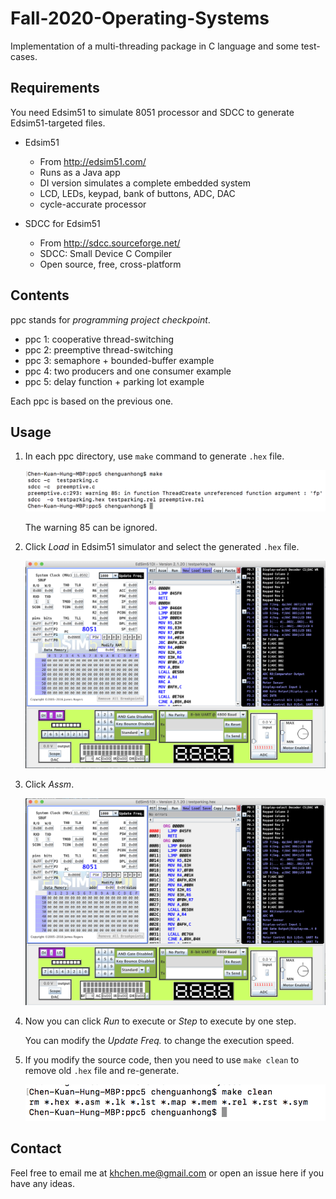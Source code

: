 # Fall-2020-Operating-Systems

Implementation of a multi-threading package in C language and some test-cases.

## Requirements

You need Edsim51 to simulate 8051 processor and SDCC to generate Edsim51-targeted files.

- Edsim51
    - From http://edsim51.com/
    - Runs as a Java app
    - DI version simulates a complete embedded system
    - LCD, LEDs, keypad, bank of buttons, ADC, DAC
    - cycle-accurate processor

- SDCC for Edsim51
    - From http://sdcc.sourceforge.net/
    - SDCC: Small Device C Compiler
    - Open source, free, cross-platform

## Contents

ppc stands for _programming project checkpoint_.

- ppc 1: cooperative thread-switching
- ppc 2: preemptive thread-switching
- ppc 3: semaphore + bounded-buffer example
- ppc 4: two producers and one consumer example
- ppc 5: delay function + parking lot example

Each ppc is based on the previous one.

## Usage

1. In each ppc directory, use `make` command to generate `.hex` file.

    ![1](img/1.png)

    The warning 85 can be ignored.

2. Click _Load_ in Edsim51 simulator and select the generated `.hex` file.

    ![2](img/2.png)

3. Click _Assm_.

    ![3](img/3.png)

4. Now you can click _Run_ to execute or _Step_ to execute by one step.

    You can modify the _Update Freq._ to change the execution speed.

5. If you modify the source code, then you need to use `make clean` to remove old `.hex` file and re-generate.

    ![4](img/4.png)


## Contact

Feel free to email me at [khchen.me@gmail.com](mailto:khchen.me@gmail.com) or open an issue here if you have any ideas.
